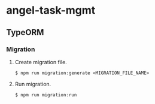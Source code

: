 # angel-task-mgmt

## TypeORM

### Migration

1. Create migration file.
    ```shell
   $ npm run migration:generate <MIGRATION_FILE_NAME>
   ```

2. Run migration.
   ```shell
   $ npm run migration:run
   ```